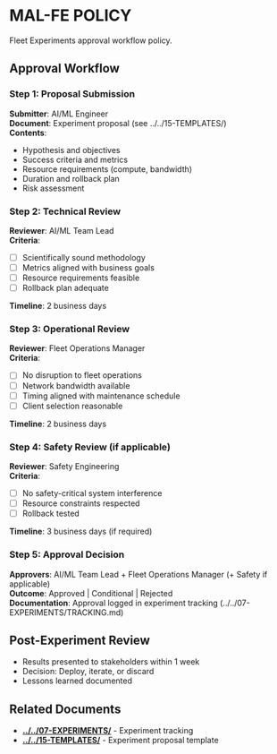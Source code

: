 # MAL-FE POLICY

Fleet Experiments approval workflow policy.

## Approval Workflow

### Step 1: Proposal Submission

**Submitter**: AI/ML Engineer  
**Document**: Experiment proposal (see ../../15-TEMPLATES/)  
**Contents**:
- Hypothesis and objectives
- Success criteria and metrics
- Resource requirements (compute, bandwidth)
- Duration and rollback plan
- Risk assessment

### Step 2: Technical Review

**Reviewer**: AI/ML Team Lead  
**Criteria**:
- [ ] Scientifically sound methodology
- [ ] Metrics aligned with business goals
- [ ] Resource requirements feasible
- [ ] Rollback plan adequate

**Timeline**: 2 business days

### Step 3: Operational Review

**Reviewer**: Fleet Operations Manager  
**Criteria**:
- [ ] No disruption to fleet operations
- [ ] Network bandwidth available
- [ ] Timing aligned with maintenance schedule
- [ ] Client selection reasonable

**Timeline**: 2 business days

### Step 4: Safety Review (if applicable)

**Reviewer**: Safety Engineering  
**Criteria**:
- [ ] No safety-critical system interference
- [ ] Resource constraints respected
- [ ] Rollback tested

**Timeline**: 3 business days (if required)

### Step 5: Approval Decision

**Approvers**: AI/ML Team Lead + Fleet Operations Manager (+ Safety if applicable)  
**Outcome**: Approved | Conditional | Rejected  
**Documentation**: Approval logged in experiment tracking (../../07-EXPERIMENTS/TRACKING.md)

## Post-Experiment Review

- Results presented to stakeholders within 1 week
- Decision: Deploy, iterate, or discard
- Lessons learned documented

## Related Documents

- [**../../07-EXPERIMENTS/**](../../07-EXPERIMENTS/) -  Experiment tracking
- [**../../15-TEMPLATES/**](../../15-TEMPLATES/) -  Experiment proposal template
